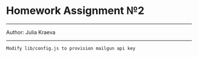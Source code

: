 # Homework Assignment №2
***
Author: Julia Kraeva
***


```
Modify lib/config.js to provision mailgun api key
```
